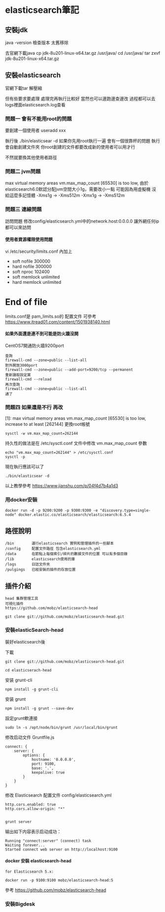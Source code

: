 # elasticsearch筆記

## 安裝jdk
java -version 檢查版本 太舊移除

去官網下載java
    cp jdk-8u201-linux-x64.tar.gz /usr/java/
    cd /usr/java/
    tar zxvf jdk-8u201-linux-x64.tar.gz

## 安裝elasticsearch

官網下載tar
解壓縮

但有些要求要處理 處理完再執行比較好 當然也可以邊跑邊查邊改
過程都可以去logs裡面elasticsearch.log查看

### 問題一 會有不能用root的問題 
要創建一個使用者 useradd xxx

執行後
./bin/elasticsear -d 
如果你先用root執行一遍 會有一個很靠杯的問題
執行會自動創建文件夾
你root創建的文件都要改成新的使用者可以用才行

不然就要換其他使用者路徑

### 問題二 jvm問題
max virtual memory areas vm.max_map_count [65530] is too low,
由於elasticsearch6.0默認分配jvm空間大小1g，需要改小一點
可能因為用虛擬機 沒給這麼多記憶體
-Xms1g -> -Xms512m
-Xmx1g -> -Xms512m

### 問題三 連線問題 
訪問問題 修改config/elasticsearch.yml中的network.host:0.0.0.0
讓外網任何ip都可以來訪問

#### 使用者資源權限使用問題
vi /etc/security/limits.conf
內加上
* soft nofile 300000
* hard nofile 300000
* soft nproc 102400
* soft memlock unlimited
* hard memlock unlimited

# End of file

limits.conf是 pam_limits.so的 配置文件
可參考
https://www.itread01.com/content/1501938140.html

#### 如果外面還是連不到可能是防火牆沒開
CentOS7開通防火牆9200port

    查詢
    firewall-cmd --zone=public --list-all
    對外開放3000port
    firewall-cmd --zone=public --add-port=9200/tcp --permanent
    重新讀取設定黨
    firewall-cmd --reload
    再次查詢
    firewall-cmd --zone=public --list-all
    通了

### 問題四  如果還是不行 再改
[1]: max virtual memory areas vm.max_map_count [65530] is too low, increase to at least [262144]
更換root帳號 

    sysctl -w vm.max_map_count=262144

持久性的做法是在 /etc/sysctl.conf 文件中修改 vm.max_map_count 參數

    echo "vm.max_map_count=262144" > /etc/sysctl.conf
    sysctl -p

現在執行應該可以了

    ./bin/elasticsear -d 

以上教學參考
https://www.jianshu.com/p/04f4d7b4a1d3


### 用docker安裝
    docker run -d -p 9200:9200 -p 9300:9300 -e "discovery.type=single-node" docker.elastic.co/elasticsearch/elasticsearch:6.5.4


## 路徑說明
    /bin        運行elasticsearch 實例和管理插件的一些腳本
    /config     配置文件路徑 包含elasticsearch.yml
    /data       在節點上每個索引/碎片的數據文件的位置 可以有多個目錄
    /lib        elasticsearch使用的庫
    /logs       日誌文件夾
    /pulgings   已經安裝的插件的存放位置


## 插件介紹
    head 集群管理工具
    可視化插件
    https://github.com/mobz/elasticsearch-head

    git clone git://github.com/mobz/elasticsearch-head.git

### 安裝elasticSearch-head

裝好elasticsearch後

下載

    git clone git://github.com/mobz/elasticsearch-head.git

    cd elasticserach-head

安装 grunt-cli

    npm install -g grunt-cli

安装 grunt

    npm install -g grunt --save-dev


設定grunt軟連接

    sudo ln -s /opt/node/bin/grunt /usr/local/bin/grunt


修改启动文件
    Gruntfile.js

    connect: {
        server: {
            options: {
                hostname: '0.0.0.0',
                port: 9100,
                base: '.',
                keepalive: true
            }
        }
    }


修改 Elasticsearch 配置文件 config/elasticsearch.yml

    http.cors.enabled: true
    http.cors.allow-origin: "*"


    grunt server



输出如下内容表示启动成功：

    Running "connect:server" (connect) task
    Waiting forever...
    Started connect web server on http://localhost:9100


#### docker 安裝 elasticsearch-head

    for Elasticsearch 5.x: 

    docker run -p 9100:9100 mobz/elasticsearch-head:5


參考 https://github.com/mobz/elasticsearch-head




### 安裝Bigdesk